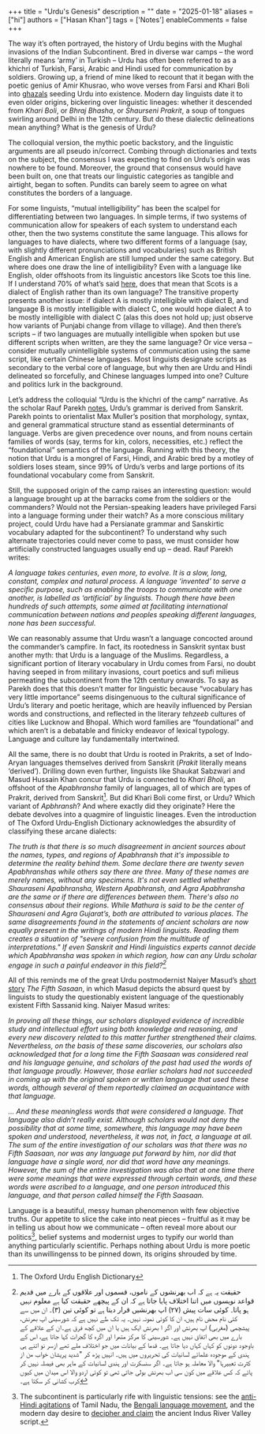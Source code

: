 +++
title = "Urdu's Genesis"
description = ""
date = "2025-01-18"
aliases = ["hi"]
authors = ["Hasan Khan"]
tags = ['Notes']
enableComments = false
+++

The way it’s often portrayed, the history of Urdu begins with the Mughal invasions of the Indian Subcontinent. Bred in diverse war camps – the word literally means ‘army’ in Turkish – Urdu has often been referred to as a khichri of Turkish, Farsi, Arabic and Hindi used for communication by soldiers. Growing up, a friend of mine liked to recount that it began with the poetic genius of Amir Khusrao, who wove verses from Farsi and Khari Boli into [ghazals](https://www.khusrau.com/zihaal-e-miskeen/) seeding Urdu into existence. Modern day linguists date it to even older origins, bickering over linguistic lineages: whether it descended from *Khari Boli*, or *Bhraj Bhasha*, or *Shaurseni Prakrit*, a soup of tongues swirling around Delhi in the 12th century. But do these dialectic delineations mean anything? What is the genesis of Urdu?

The colloquial version, the mythic poetic backstory, and the linguistic arguments are all pseudo in/correct. Combing through dictionaries and texts on the subject, the consensus I was expecting to find on Urdu’s origin was nowhere to be found. Moreover, the ground that consensus would have been built on, one that treats our linguistic categories as tangible and airtight, began to soften. Pundits can barely seem to agree on what constitutes the borders of a language. 

For some linguists, “mutual intelligibility” has been the scalpel for differentiating between two languages. In simple terms, if two systems of communication allow for speakers of each system to understand each other, then the two systems constitute the same language. This allows for languages to have dialects, where two different forms of a language (say, with slightly different pronunciations and vocabularies) such as British English and American English are still lumped under the same category. But where does one draw the line of intelligibility? Even with a language like English, older offshoots from its linguistic ancestors like Scots toe this line. If I understand 70% of what’s said [here](https://www.youtube.com/watch?v=cENbkHS3mnY), does that mean that Scots is a dialect of English rather than its own language? The transitive property presents another issue: if dialect A is mostly intelligible with dialect B, and language B is mostly intelligible with dialect C, one would hope dialect A to be mostly intelligible with dialect C (alas this does not hold up; just observe how variants of Punjabi change from village to village). And then there’s scripts – if two languages are mutually intelligible when spoken but use different scripts when written, are they the same language? Or vice versa – consider mutually unintelligible systems of communication using the same script, like certain Chinese languages. Most linguists designate scripts as secondary to the verbal core of language, but why then are Urdu and Hindi delineated so forcefully, and Chinese languages lumped into one? Culture and politics lurk in the background.

Let’s address the colloquial “Urdu is the khichri of the camp” narrative. As the scholar Rauf Parekh [notes](https://www.dawn.com/news/681263/urdusorigin-its-not-a-camp-language), Urdu’s grammar is derived from Sanskrit. Parekh points to orientalist Max Muller’s position that morphology, syntax, and general grammatical structure stand as essential determinants of language. Verbs are given precedence over nouns, and from nouns certain families of words (say, terms for kin, colors, necessities, etc.) reflect the “foundational” semantics of the language. Running with this theory, the notion that Urdu is a mongrel of Farsi, Hindi, and Arabic bred by a motley of soldiers loses steam, since 99% of Urdu’s verbs and large portions of its foundational vocabulary come from Sanskrit.

Still, the supposed origin of the camp raises an interesting question: would a language brought up at the barracks come from the soldiers or the commanders? Would not the Persian-speaking leaders have privileged Farsi into a language forming under their watch? As a more conscious military project, could Urdu have had a Persianate grammar and Sanskirtic vocabulary adapted for the subcontinent? To understand why such alternate trajectories could never come to pass, we must consider how artificially constructed languages usually end up – dead. Rauf Parekh writes:

*A language takes centuries, even more, to evolve. It is a slow, long, constant, complex and natural process. A language ‘invented’ to serve a specific purpose, such as enabling the troops to communicate with one another, is labelled as ‘artificial’ by linguists. Though there have been hundreds of such attempts, some aimed at facilitating international communication between nations and peoples speaking different languages, none has been successful.*

We can reasonably assume that Urdu wasn’t a language concocted around the commander’s campfire. In fact, its rootedness in Sanskrit syntax bust another myth: that Urdu is a language of the Muslims. Regardless, a significant portion of literary vocabulary in Urdu comes from Farsi, no doubt having seeped in from military invasions, court poetics and sufi milieus permeating the subcontinent from the 12th century onwards. To say as Parekh does that this doesn’t matter for linguistic because “vocabulary has very little importance” seems disingenuous to the cultural significance of Urdu’s literary and poetic heritage, which are heavily influenced by Persian words and constructions, and reflected in the literary *tehzeeb* cultures of cities like Lucknow and Bhopal. Which word families are “foundational” and which aren’t is a debatable and finicky endeavor of lexical typology. Language and culture lay fundamentally intertwined. 

All the same, there is no doubt that Urdu is rooted in Prakrits, a set of Indo-Aryan languages themselves derived from Sanskrit (*Prakit* literally means ‘derived’). Drilling down even further, linguists like Shaukat Sabzwari and Masud Hussain Khan concur that Urdu is connected to *Khari Bholi*, an offshoot of the *Apabhransha* family of languages, all of which are types of Prakrit, derived from Sanskrit[^1]. But did Khari Boli come first, or Urdu? Which variant of *Apbhransh*? And where exactly did they originate? Here the debate devolves into a quagmire of linguistic lineages. Even the introduction of The Oxford Urdu-English Dictionary acknowledges the absurdity of classifying these arcane dialects:

*The truth is that there is so much disagreement in ancient sources about the names, types, and regions of Apabhransh that it's impossible to determine the reality behind them. Some declare there are twenty seven Apabhranshas while others say there are three. Many of these names are merely names, without any specimens. It's not even settled whether Shauraseni Apabhransha, Western Apabhransh, and Agra Apabhransha are the same or if there are differences between them. There's also no consensus about their regions. While Mathura is said to be the center of Shauraseni and Agra Gujarat’s, both are attributed to various places. The same disagreements found in the statements of ancient scholars are now equally present in the writings of modern Hindi linguists. Reading them creates a situation of "severe confusion from the multitude of interpretations." If even Sanskrit and Hindi linguistics experts cannot decide which Apabhransha was spoken in which region, how can any Urdu scholar engage in such a painful endeavor in this field?[^2]*

All of this reminds me of the great Urdu postmodernist Naiyer Masud’s [short story](https://minds.wisconsin.edu/bitstream/handle/1793/18709/12MasudFifthSaasaan.pdf?sequence=2&isAllowed=y) *The Fifth Sasaan*, in which Masud depicts the absurd quest by linguists to study the questionably existent language of the questionably existent Fifth Sassanid king. Naiyer Masud writes:

*In proving all these things, our scholars displayed evidence of incredible study and intellectual effort using both knowledge and reasoning, and every new discovery related to this matter further strengthened their claims. Nevertheless, on the basis of these same discoveries, our scholars also acknowledged that for a long time the Fifth Saasaan was considered real and his language genuine, and scholars of the past had used the words of that language proudly. However, those earlier scholars had not succeeded in coming up with the original spoken or written language that used these words, although several of them reportedly claimed an acquaintance with that language.*

*… And these meaningless words that were considered a language. That language also didn’t really exist. Although scholars would not deny the possibility that at some time, somewhere, this language may have been spoken and understood, nevertheless, it was not, in fact, a language at all. The sum of the entire investigation of our scholars was that there was no Fifth Saasaan, nor was any language put forward by him, nor did that language have a single word, nor did that word have any meanings. However, the sum of the entire investigation was also that at one time there were some meanings that were expressed through certain words, and these words were ascribed to a language, and one person introduced this language, and that person called himself the Fifth Saasaan.*

Language is a beautiful, messy human phenomenon with few objective truths. Our appetite to slice the cake into neat pieces – fruitful as it may be in telling us about how we communicate – often reveal more about our politics[^3], belief systems and modernist urges to typify our world than anything particularly scientific. Perhaps nothing about Urdu is more poetic than its unwillingenss to be pinned down, its origins shrouded by time. 

[^1]:  The Oxford Urdu English Dictionary

[^2]:  حقیقت یہ ہے کہ اب بھرنشوں کے ناموں، قسموں اور علاقوں کے بارے میں قدیم قواعد نویسوں میں اتنا اختلاف پایا جاتا ہے کہ ان کے پیچھے حقیقت کیا ہے معلوم نہیں ہو پاتا۔ کوئی سات پیش (۲۷) اپ بھرنشیں قرار دیتا ہے تو کوئی تین (۳)۔ ان میں سے کئی نام محض نام ہیں، ان کا کوئی نمونہ نہیں۔ یہ تک طے نہیں ہے کہ شورسینی اپ بھرنش، پیشچمی (مغربی) اپ بھرنش اور اگر ا بھرنش ایک ہیں یا ان میں کچھ فرق ہے۔ان کے علاقے کے بارے میں بھی اتفاق نہیں ہے۔ شورسینی کا مرکز متھرا اور اگرہ کا گجرات کہا جاتا ہے، اس کے باوجود دونوں کو کہاں کہاں دیا جاتا ہے۔ قدما کے بیانات میں جو اختلاف ملے تھے ازسر      نو اتنے ہی ہندی کے موجودہ علمائے لسانیات کی تحریروں میں ہیں۔ انہیں پڑھ کر "شدید پریشان خواب من از کثرت تعبیرہا" والا معاملہ ہو جاتا ہے۔ اگر سنسکرت اور ہندی لسانیات کے ماہر بھی فیصلہ نہیں کر پائے کہ کس علاقے میں کون سی اب بھرنش بولی جاتی تھی تو کوئی اردو والا اس میدان میں کیوں کرب کشانی کر سکتا ہے۔

[^3]:  The subcontinent is particularly rife with linguistic tensions: see the [anti-Hindi agitations](https://www.thehindu.com/news/national/tamil-nadu/anti-hindi-agitations-in-the-20th-century/article68535490.ece) of Tamil Nadu, the [Bengali language movement](https://en.wikipedia.org/wiki/Bengali_language_movement), and the modern day desire to [decipher and claim](https://restofworld.org/2022/indus-translation-ai-code-script/) the ancient Indus River Valley script. 
